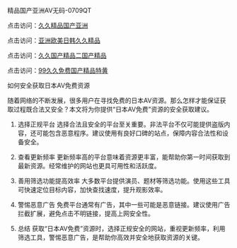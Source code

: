精品国产亚洲AV无码-0709QT

点击访问：<a href="https://heiliaoxqkkct.pages.dev">久久精品国产亚洲</a>

点击访问：<a href="https://fdhf-454.pages.dev/">亚洲欧美日韩久久精品</a>

点击访问：<a href="https://heiliaoxqkkct.pages.dev">久久国产精品二国产精品</a>

点击访问：<a href="https://fdhf-454.pages.dev/">99久久免费国产精品特黄</a>


如何安全获取日本AV免费资源

随着网络的不断发展，很多用户在寻找免费的日本AV资源。那么怎样才能保证获取过程既合法又安全？本文将为你提供“日本AV免费”资源的安全获取建议。

1. 选择正规平台
选择合法且安全的平台至关重要。非法平台不仅可能提供盗版内容，还可能包含恶意程序。建议使用有良好口碑的站点，保障内容合法性和设备安全。

2. 查看更新频率
更新频率高的平台意味着资源更丰富，能帮助你第一时间获取到最新资源。经常维护的网站也更具可用性和活跃度。

3. 善用筛选功能提高效率
大多数平台提供演员、题材等筛选功能。使用这些工具可快速定位目标内容，加快查找速度，提升观影效率。

4. 警惕恶意广告
免费平台通常有广告，其中一些可能是恶意链接。建议使用广告拦截扩展，避免点击不明链接，提高上网安全性。

5. 总结
获取“日本AV免费”资源时，选择正规安全的网站，重视更新频率，利用筛选工具，警惕恶意广告，是帮助你高效并安全地获取资源的关键。

<span style="display:none;">[Canonical link]( https://github.com/ad0700925/686450 ）</span>
